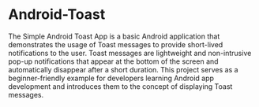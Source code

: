 # Android-Toast
 The Simple Android Toast App is a basic Android application that demonstrates the usage of Toast messages to provide short-lived notifications to the user. Toast messages are lightweight and non-intrusive pop-up notifications that appear at the bottom of the screen and automatically disappear after a short duration. This project serves as a beginner-friendly example for developers learning Android app development and introduces them to the concept of displaying Toast messages.
